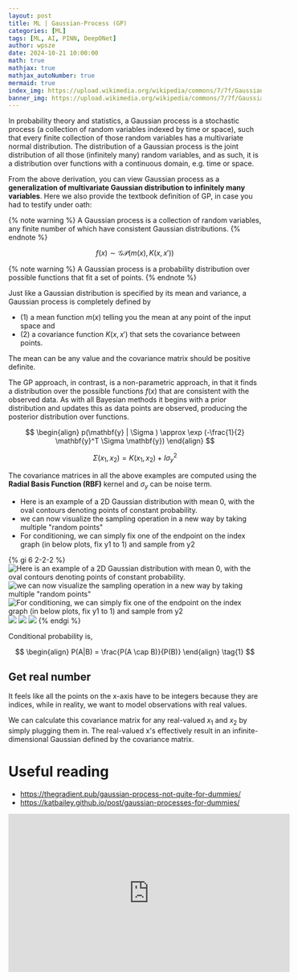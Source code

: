 ```yaml
---
layout: post
title: ML | Gaussian-Process (GP)
categories: [ML]
tags: [ML, AI, PINN, DeepONet]
author: wpsze
date: 2024-10-21 10:00:00
math: true
mathjax: true
mathjax_autoNumber: true
mermaid: true
index_img: https://upload.wikimedia.org/wikipedia/commons/7/7f/Gaussian_Process_Regression.png
banner_img: https://upload.wikimedia.org/wikipedia/commons/7/7f/Gaussian_Process_Regression.png
---
```


In probability theory and statistics, a Gaussian process is a stochastic process (a collection of random variables indexed by time or space), such that every finite collection of those random variables has a multivariate normal distribution. The distribution of a Gaussian process is the joint distribution of all those (infinitely many) random variables, and as such, it is a distribution over functions with a continuous domain, e.g. time or space.

From the above derivation, you can view Gaussian process as a **generalization of multivariate Gaussian distribution to infinitely many variables**. Here we also provide the textbook definition of GP, in case you had to testify under oath:

{% note warning %}
A Gaussian process is a collection of random variables, any finite number of which have consistent Gaussian distributions.
{% endnote %}

$$
f(x) \sim \mathcal{G}\mathcal{P}(m(x), K(x, x'))
$$

{% note warning %}
A Gaussian process is a probability distribution over possible functions that fit a set of points.
{% endnote %}

Just like a Gaussian distribution is specified by its mean and variance, a Gaussian process is completely defined by 

- (1) a mean function $m(x)$ telling you the mean at any point of the input space and 
- (2) a covariance function $K(x,x')$ that sets the covariance between points. 

The mean can be any value and the covariance matrix should be positive definite.

The GP approach, in contrast, is a non-parametric approach, in that it finds a distribution over the possible functions $f(x)$ that are consistent with the observed data. As with all Bayesian methods it begins with a prior distribution and updates this as data points are observed, producing the posterior distribution over functions.

$$
\begin{align}
p(\mathbf{y} | \Sigma ) \approx \exp (-\frac{1}{2} \mathbf{y}^T \Sigma \mathbf{y})
\end{align}
$$

$$
\Sigma (x_1, x_2) = K(x_1, x_2) + I \sigma_y^2
$$

The covariance matrices in all the above examples are computed using the **Radial Basis Function (RBF)** kernel and $\sigma_y$ can be noise term.

- Here is an example of a 2D Gaussian distribution with mean 0, with the oval contours denoting points of constant probability.
- we can now visualize the sampling operation in a new way by taking multiple "random points"
- For conditioning, we can simply fix one of the endpoint on the index graph (in below plots, fix y1 to 1) and sample from y2

{% gi 6 2-2-2 %}
![Here is an example of a 2D Gaussian distribution with mean 0, with the oval contours denoting points of constant probability.](https://user-images.githubusercontent.com/18204038/60500191-ccc33380-9cb1-11e9-8f80-5b695d896000.png)
![ we can now visualize the sampling operation in a new way by taking multiple "random points"](https://user-images.githubusercontent.com/18204038/68397330-eba76a00-016a-11ea-9950-d1dec3ee1285.gif)
![For conditioning, we can simply fix one of the endpoint on the index graph (in below plots, fix y1 to 1) and sample from y2](https://user-images.githubusercontent.com/18204038/68397339-ee09c400-016a-11ea-94c9-a3121f725deb.gif
)
![](https://user-images.githubusercontent.com/18204038/60500477-4f4bf300-9cb2-11e9-9a90-7fc316f64468.png)
![](https://user-images.githubusercontent.com/18204038/68397345-f235e180-016a-11ea-9ebb-a81bb34d2033.gif)
![](https://user-images.githubusercontent.com/18204038/68397346-f2ce7800-016a-11ea-96d2-cce9ee1c8116.gif)
{% endgi %}

Conditional probability is, 

$$
\begin{align}
P(A|B) = \frac{P(A \cap B)}{P(B)}
\end{align}
\tag{1}
$$

## Get real number

It feels like all the points on the x-axis have to be integers because they are indices, while in reality, we want to model observations with real values.

We can calculate this covariance matrix for any real-valued $x_1$ and $x_2$ by simply plugging them in. The real-valued x's effectively result in an infinite-dimensional Gaussian defined by the covariance matrix.

# Useful reading

- <https://thegradient.pub/gaussian-process-not-quite-for-dummies/>
- <https://katbailey.github.io/post/gaussian-processes-for-dummies/>


<iframe width="560" height="315" src="https://www.youtube.com/embed/92-98SYOdlY?si=onEyPw4YKVl68G4p" title="YouTube video player" frameborder="0" allow="accelerometer; autoplay; clipboard-write; encrypted-media; gyroscope; picture-in-picture; web-share" referrerpolicy="strict-origin-when-cross-origin" allowfullscreen></iframe>